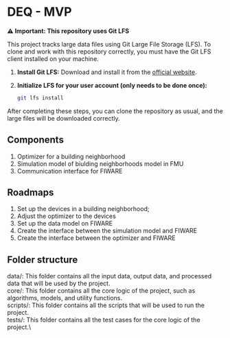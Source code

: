 # DEQ - MVP
**⚠️ Important: This repository uses Git LFS**

This project tracks large data files using Git Large File Storage (LFS). To clone and work with this repository correctly, you must have the Git LFS client installed on your machine.

1.  **Install Git LFS:**
    Download and install it from the [official website](https://git-lfs.github.com/).

2.  **Initialize LFS for your user account (only needs to be done once):**
    ```bash
    git lfs install
    ```

After completing these steps, you can clone the repository as usual, and the large files will be downloaded correctly.

## Components
1. Optimizer for a building neighborhood
2. Simulation model of biulding neighborhoods model in FMU
3. Communication interface for FIWARE

## Roadmaps
1. Set up the devices in a building neighborhood;
2. Adjust the optimizer to the devices
3. Set up the data model on FIWARE
4. Create the interface between the simulation model and FIWARE
5. Create the interface between the optimizer and FIWARE

## Folder structure
data/: This folder contains all the input data, output data, and processed data that will be used by the project.\
core/: This folder contains all the core logic of the project, such as algorithms, models, and utility functions.\
scripts/: This folder contains all the scripts that will be used to run the project.\
tests/: This folder contains all the test cases for the core logic of the project.\
